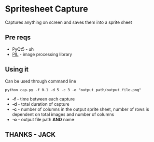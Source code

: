# Spritesheet Capture
Captures anything on screen and saves them into a sprite sheet

## Pre reqs
* PyQt5 - uh
* [PIL](http://www.pythonware.com/products/pil/) - image processing library

## Using it
Can be used through command line
```
python cap.py -f 0.1 -d 5 -c 3 -o "output_path/output_file.png"
```
* **-f** - time between each capture
* **-d** - total duration of capture
* **-c** - number of columns in the output sprite sheet, number of rows is dependent on total images and number of columns
* **-o** - output file path **AND** name

## THANKS - **JACK**
